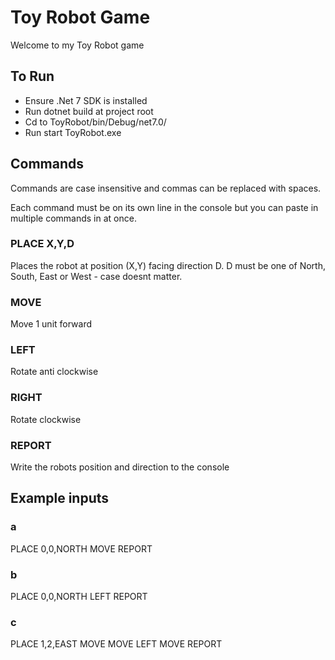 # Toy Robot Game

Welcome to my Toy Robot game

## To Run
- Ensure .Net 7 SDK is installed
- Run dotnet build at project root
- Cd to ToyRobot/bin/Debug/net7.0/
- Run start ToyRobot.exe

## Commands

Commands are case insensitive and commas can be replaced with spaces.

Each command must be on its own line in the console but you can paste in multiple commands in at once.

### PLACE X,Y,D
Places the robot at position (X,Y) facing direction D. D must be one of North, South, East or West - case doesnt matter.

### MOVE 
Move 1 unit forward

### LEFT
Rotate anti clockwise

### RIGHT
Rotate clockwise

### REPORT
Write the robots position and direction to the console

## Example inputs
### a
PLACE 0,0,NORTH
MOVE
REPORT

### b
PLACE 0,0,NORTH
LEFT
REPORT

### c
PLACE 1,2,EAST
MOVE
MOVE
LEFT
MOVE
REPORT

